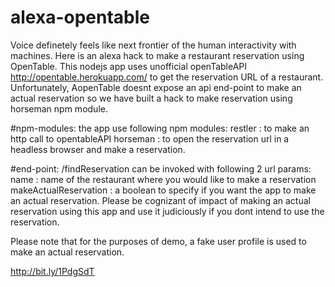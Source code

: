 # alexa-opentable
Voice definetely feels like next frontier of the human interactivity with machines.
Here is an alexa hack to make a restaurant reservation using OpenTable.
This nodejs app uses unofficial openTableAPI http://opentable.herokuapp.com/ to get the
reservation URL of a restaurant. Unfortunately, AopenTable doesnt expose an api end-point to
make an actual reservation so we have built a hack to make reservation using horseman npm module.

#npm-modules:
	the app use following npm modules:
	restler : to make an http call to opentableAPI
	horseman : to open the reservation url in a headless browser and make a reservation.

#end-point:
/findReservation can be invoked with following 2 url params:
  name : name of the restaurant where you would like to make a reservation
  makeActualReservation : a boolean to specify if you want the app to make an actual reservation. Please be cognizant of
  impact of making an actual reservation using this app and use it judiciously if you dont intend to use the reservation.


Please note that for the purposes of demo, a fake user profile is used to make an actual reservation.

http://bit.ly/1PdgSdT




